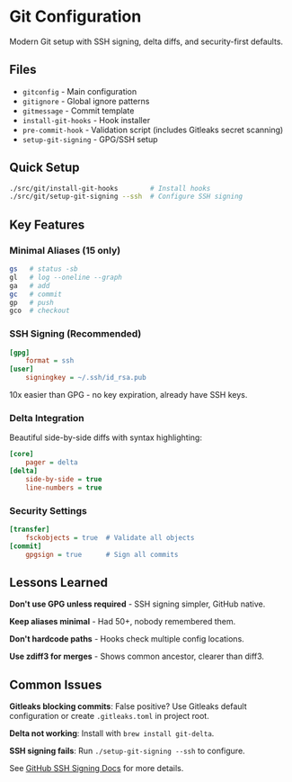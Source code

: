 # Git Configuration

Modern Git setup with SSH signing, delta diffs, and security-first defaults.

## Files

- `gitconfig` - Main configuration
- `gitignore` - Global ignore patterns
- `gitmessage` - Commit template
- `install-git-hooks` - Hook installer
- `pre-commit-hook` - Validation script (includes Gitleaks secret scanning)
- `setup-git-signing` - GPG/SSH setup

## Quick Setup

```bash
./src/git/install-git-hooks        # Install hooks
./src/git/setup-git-signing --ssh  # Configure SSH signing
```

## Key Features

### Minimal Aliases (15 only)

```bash
gs   # status -sb
gl   # log --oneline --graph
ga   # add
gc   # commit
gp   # push
gco  # checkout
```

### SSH Signing (Recommended)

```ini
[gpg]
    format = ssh
[user]
    signingkey = ~/.ssh/id_rsa.pub
```

10x easier than GPG - no key expiration, already have SSH keys.

### Delta Integration

Beautiful side-by-side diffs with syntax highlighting:

```ini
[core]
    pager = delta
[delta]
    side-by-side = true
    line-numbers = true
```

### Security Settings

```ini
[transfer]
    fsckobjects = true  # Validate all objects
[commit]
    gpgsign = true      # Sign all commits
```

## Lessons Learned

**Don't use GPG unless required** - SSH signing simpler, GitHub native.

**Keep aliases minimal** - Had 50+, nobody remembered them.

**Don't hardcode paths** - Hooks check multiple config locations.

**Use zdiff3 for merges** - Shows common ancestor, clearer than diff3.

## Common Issues

**Gitleaks blocking commits**: False positive? Use Gitleaks default configuration or create `.gitleaks.toml` in project root.

**Delta not working**: Install with `brew install git-delta`.

**SSH signing fails**: Run `./setup-git-signing --ssh` to configure.

See [GitHub SSH Signing Docs](https://docs.github.com/en/authentication/managing-commit-signature-verification/telling-git-about-your-signing-key) for more details.

